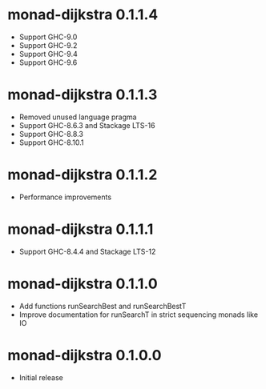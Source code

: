 # monad-dijkstra 0.1.1.4

* Support GHC-9.0
* Support GHC-9.2
* Support GHC-9.4
* Support GHC-9.6

# monad-dijkstra 0.1.1.3

* Removed unused language pragma
* Support GHC-8.6.3 and Stackage LTS-16
* Support GHC-8.8.3
* Support GHC-8.10.1

# monad-dijkstra 0.1.1.2

* Performance improvements

# monad-dijkstra 0.1.1.1

* Support GHC-8.4.4 and Stackage LTS-12

# monad-dijkstra 0.1.1.0

* Add functions runSearchBest and runSearchBestT
* Improve documentation for runSearchT in strict sequencing monads like IO

# monad-dijkstra 0.1.0.0

* Initial release
